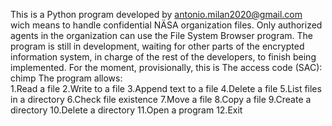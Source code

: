 This is a Python program developed by 
antonio.milan2020@gmail.com  
wich means to handle confidential NÄSA organization files.
Only authorized agents in the organization can use the File System Browser program.
The program is still in development, waiting for other parts of the encrypted information 
system, in charge of the rest of the developers, to finish being implemented.
For the moment, provisionally, this is
The access code (SAC): chimp
The program allows:  
    1.Read a file
    2.Write to a file
    3.Append text to a file
    4.Delete a file
    5.List files in a directory
    6.Check file existence
    7.Move a file
    8.Copy a file
    9.Create a directory
    10.Delete a directory
    11.Open a program
    12.Exit
